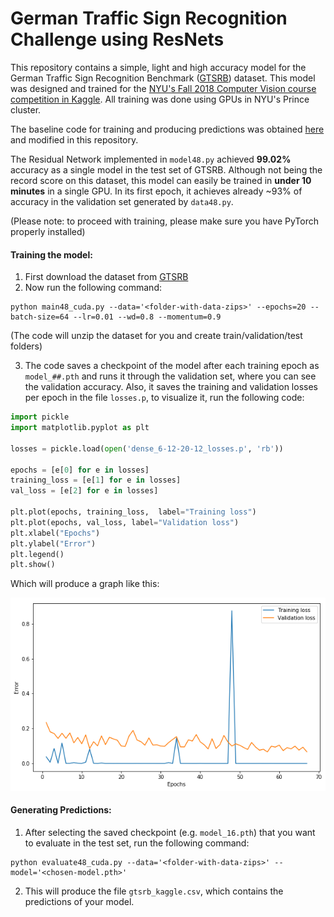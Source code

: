 # German Traffic Sign Recognition Challenge using ResNets

This repository contains a simple, light and high accuracy model for the German Traffic Sign Recognition Benchmark ([GTSRB](http://benchmark.ini.rub.de/?section=gtsrb&subsection=dataset)) dataset. This model was designed and trained for the [NYU's Fall 2018 Computer Vision course competition in Kaggle](https://www.kaggle.com/c/nyu-cv-fall-2018). All training was done using GPUs in NYU's Prince cluster.

The baseline code for training and producing predictions was obtained [here](https://github.com/soumith/traffic-sign-detection-homework) and modified in this repository.

The Residual Network implemented in `model48.py` achieved **99.02%** accuracy as a single model in the test set of GTSRB. Although not being the record score on this dataset, this model can easily be trained in **under 10 minutes** in a single GPU. In its first epoch, it achieves already ~93% of accuracy in the validation set generated by `data48.py`.

(Please note: to proceed with training, please make sure you have PyTorch properly installed)

#### Training the model:
1. First download the dataset from [GTSRB](http://benchmark.ini.rub.de/?section=gtsrb&subsection=dataset)
2. Now run the following command:

```
python main48_cuda.py --data='<folder-with-data-zips>' --epochs=20 --batch-size=64 --lr=0.01 --wd=0.8 --momentum=0.9
```
(The code will unzip the dataset for you and create train/validation/test folders)

3. The code saves a checkpoint of the model after each training epoch as `model_##.pth` and runs it through the validation set, where you can see the validation accuracy. Also, it saves the training and validation losses per epoch in the file `losses.p`, to visualize it, run the following code:

```python
import pickle
import matplotlib.pyplot as plt

losses = pickle.load(open('dense_6-12-20-12_losses.p', 'rb'))

epochs = [e[0] for e in losses]
training_loss = [e[1] for e in losses]
val_loss = [e[2] for e in losses]

plt.plot(epochs, training_loss,  label="Training loss")
plt.plot(epochs, val_loss, label="Validation loss")
plt.xlabel("Epochs")
plt.ylabel("Error")
plt.legend()
plt.show()
```

Which will produce a graph like this:

![resnet training validation loss](train_val_loss.png)


#### Generating Predictions:
1. After selecting the saved checkpoint (e.g. `model_16.pth`) that you want to evaluate in the test set, run the following command:

```
python evaluate48_cuda.py --data='<folder-with-data-zips>' --model='<chosen-model.pth>'
```

2. This will produce the file `gtsrb_kaggle.csv`, which contains the predictions of your model.
